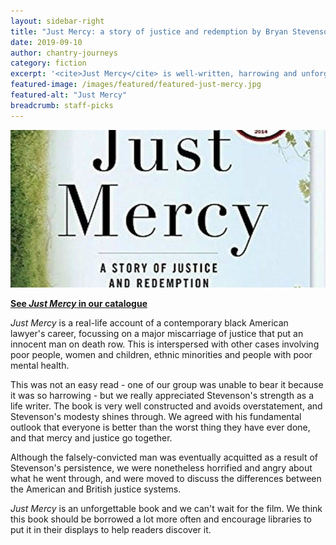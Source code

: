 ```yaml
---
layout: sidebar-right
title: "Just Mercy: a story of justice and redemption by Bryan Stevenson"
date: 2019-09-10
author: chantry-journeys
category: fiction
excerpt: '<cite>Just Mercy</cite> is well-written, harrowing and unforgettable.'
featured-image: /images/featured/featured-just-mercy.jpg
featured-alt: "Just Mercy"
breadcrumb: staff-picks
---
```


![Just Mercy](/images/featured/featured-just-mercy.jpg)

**[See <cite>Just Mercy</cite> in our catalogue](https://suffolk.spydus.co.uk/cgi-bin/spydus.exe/ENQ/OPAC/BIBENQ?BRN=1893201)**

<cite>Just Mercy</cite> is a real-life account of a contemporary black American lawyer's career, focussing on a major miscarriage of justice that put an innocent man on death row. This is interspersed with other cases involving poor people, women and children, ethnic minorities and people with poor mental health.

This was not an easy read - one of our group was unable to bear it because it was so harrowing - but we really appreciated Stevenson's strength as a life writer. The book is very well constructed and avoids overstatement, and Stevenson's modesty shines through. We agreed with his fundamental outlook that everyone is better than the worst thing they have ever done, and that mercy and justice go together.

Although the falsely-convicted man was eventually acquitted as a result of Stevenson's persistence, we were nonetheless horrified and angry about what he went through, and were moved to discuss the differences between the American and British justice systems.

<cite>Just Mercy</cite> is an unforgettable book and we can't wait for the film. We think this book should be borrowed a lot more often and encourage libraries to put it in their displays to help readers discover it.
